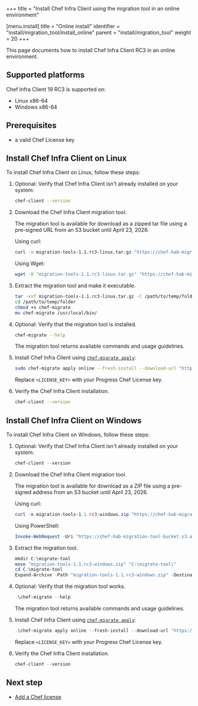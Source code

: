 +++
title = "Install Chef Infra Client using the migration tool in an online environment"

[menu.install]
title = "Online install"
identifier = "install/migration_tool/install_online"
parent = "install/migration_tool"
weight = 20
+++

This page documents how to install Chef Infra Client RC3 in an online environment.

## Supported platforms

Chef Infra Client 19 RC3 is supported on:

- Linux x86-64
- Windows x86-64

## Prerequisites

- a valid Chef License key

## Install Chef Infra Client on Linux

To install Chef Infra Client on Linux, follow these steps:

1. Optional: Verify that Chef Infra Client isn't already installed on your system:

    ```sh
    chef-client --version
    ```

1. Download the Chef Infra Client migration tool.

    The migration tool is available for download as a zipped tar file using a pre-signed URL from an S3 bucket until April 23, 2026.

    Using curl:

    ```sh
    curl -o migration-tools-1.1.rc3-linux.tar.gz "https://chef-hab-migration-tool-bucket.s3.amazonaws.com/Release-Candidate-3/migrate-ice/1.1.RC3/linux/migration-tools-1.1.rc3-linux.tar.gz?AWSAccessKeyId=AKIAW4FPVFT6C42N3U6R&Signature=a5W9L7B1mn07h%2BFYQFBp0fhqbzo%3D&Expires=1776916415"
    ```

    Using Wget:

    ```sh
    wget -O "migration-tools-1.1.rc3-linux.tar.gz" "https://chef-hab-migration-tool-bucket.s3.amazonaws.com/Release-Candidate-3/migrate-ice/1.1.RC3/linux/migration-tools-1.1.rc3-linux.tar.gz?AWSAccessKeyId=AKIAW4FPVFT6C42N3U6R&Signature=a5W9L7B1mn07h%2BFYQFBp0fhqbzo%3D&Expires=1776916415"
    ```

1. Extract the migration tool and make it executable.

    ```sh
    tar -xvf migration-tools-1.1.rc3-linux.tar.gz -C /path/to/temp/folder
    cd /path/to/temp/folder
    chmod +x chef-migrate
    mv chef-migrate /usr/local/bin/
    ```

1. Optional: Verify that the migration tool is installed.

    ```sh
    chef-migrate --help
    ```

    The migration tool returns available commands and usage guidelines.

1. Install Chef Infra Client using [`chef-migrate apply`](reference):

    ```sh
    sudo chef-migrate apply online --fresh-install --download-url "https://chef-hab-migration-tool-bucket.s3.amazonaws.com/rc2_hab_pkg_chef_client/rc2_tar_folder/chef-ice-19.2.rc3-windows.tar.gz?AWSAccessKeyId=AKIAW4FPVFT6BIP2EQW7&Signature=Q91HiSIzOxffl52La8EvqSXSqWk%3D&Expires=1756222682" --license-key "<LICENSE_KEY>"
    ```

    Replace `<LICENSE_KEY>` with your Progress Chef License key.

1. Verify the Chef Infra Client installation.

    ```sh
    chef-client --version
    ```

## Install Chef Infra Client on Windows

To install Chef Infra Client on Windows, follow these steps:

1. Optional: Verify that Chef Infra Client isn't already installed on your system:

    ```powershell
    chef-client --version
    ```

1. Download the Chef Infra Client migration tool.

    The migration tool is available for download as a ZIP file using a pre-signed address from an S3 bucket until April 23, 2026.

    Using curl:

    ```powershell
    curl -o migration-tools-1.1.rc3-windows.zip "https://chef-hab-migration-tool-bucket.s3.amazonaws.com/Release-Candidate-3/migrate-ice/1.1.RC3/windows/migration-tools-1.1.rc3-windows.zip?AWSAccessKeyId=AKIAW4FPVFT6C42N3U6R&Signature=AbB2Lr%2BgpryRhtfkkFFXuYekNfM%3D&Expires=1776988102"
    ```

    Using PowerShell:

    ```powershell
    Invoke-WebRequest -Uri "https://chef-hab-migration-tool-bucket.s3.amazonaws.com/Release-Candidate-3/migrate-ice/1.1.RC3/windows/migration-tools-1.1.rc3-windows.zip?AWSAccessKeyId=AKIAW4FPVFT6C42N3U6R&Signature=AbB2Lr%2BgpryRhtfkkFFXuYekNfM%3D&Expires=1776988102" -OutFile "migration-tools-1.1.rc3-windows.zip"
    ```

1. Extract the migration tool.

    ```powershell
    mkdir C:\migrate-tool
    move "migration-tools-1.1.rc3-windows.zip" "C:\migrate-tool\"
    cd C:\migrate-tool
    Expand-Archive -Path "migration-tools-1.1.rc3-windows.zip" -DestinationPath "."
    ```

1. Optional: Verify that the migration tool works.

    ```powershell
    .\chef-migrate --help
    ```

    The migration tool returns available commands and usage guidelines.

1. Install Chef Infra Client using [`chef-migrate apply`](reference):

    ```powershell
    .\chef-migrate apply online --fresh-install --download-url "https://chef-hab-migration-tool-bucket.s3.amazonaws.com/Release-Candidate-3/chef-ice/19.2.RC3/windows/x86_64/chef-ice-19.2.rc3-windows.tar.gz?AWSAccessKeyId=AKIAW4FPVFT6C42N3U6R&Signature=a8SYQUWS%2FCEgDBNATtNi2gwb7XY%3D&Expires=1776916396" --license-key "<LICENSE_KEY>"
    ```

    Replace `<LICENSE_KEY>` with your Progress Chef License key.

1. Verify the Chef Infra Client installation.

    ```powershell
    chef-client --version
    ```

## Next step

- [Add a Chef license](/license)
